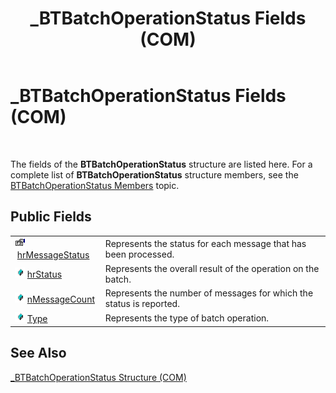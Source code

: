 ﻿---
title: _BTBatchOperationStatus Fields (COM)
TOCTitle: _BTBatchOperationStatus Fields (COM)
ms:assetid: a330c061-2426-4936-bed6-070ce58ede82
ms:mtpsurl: https://msdn.microsoft.com/en-us/library/Aa577836(v=BTS.80)
ms:contentKeyID: 51530208
ms.date: 08/30/2017
mtps_version: v=BTS.80
---

# \_BTBatchOperationStatus Fields (COM)

 

The fields of the **BTBatchOperationStatus** structure are listed here. For a complete list of **BTBatchOperationStatus** structure members, see the [BTBatchOperationStatus Members](btbatchoperationstatus-members-com.md) topic.

## Public Fields

<table>
<tbody>
<tr class="odd">
<td><img src="images/Aa559521.43dc4f45-81a9-4bc9-ac9f-c6f88d5f9a89(BTS.80).jpeg" /> <a href="btbatchoperationstatus-hrmessagestatus-field-com.md">hrMessageStatus</a></td>
<td>Represents the status for each message that has been processed.</td>
</tr>
<tr class="even">
<td><img src="images/Aa577836.535be0fb-e92f-4e63-92ca-4db2d923a496(BTS.80).jpeg" /> <a href="btbatchoperationstatus-hrstatus-field-com.md">hrStatus</a></td>
<td>Represents the overall result of the operation on the batch.</td>
</tr>
<tr class="odd">
<td><img src="images/Aa577836.535be0fb-e92f-4e63-92ca-4db2d923a496(BTS.80).jpeg" /> <a href="btbatchoperationstatus-nmessagecount-field-com.md">nMessageCount</a></td>
<td>Represents the number of messages for which the status is reported.</td>
</tr>
<tr class="even">
<td><img src="images/Aa577836.535be0fb-e92f-4e63-92ca-4db2d923a496(BTS.80).jpeg" /> <a href="btbatchoperationstatus-type-field-com.md">Type</a></td>
<td>Represents the type of batch operation.</td>
</tr>
</tbody>
</table>


## See Also

[\_BTBatchOperationStatus Structure (COM)](btbatchoperationstatus-structure-com.md)

